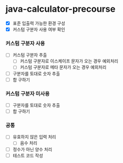 # java-calculator-precourse

- [X] 표준 입출력 가능한 환경 구성
- [X] 커스텀 구분자 사용 여부 확인

### 커스텀 구분자 사용
- [ ] 커스텀 구분자 추출
  - [ ] 커스텀 구분자로 이스케이프 문자가 오는 경우 예외처리
  - [ ] 커스텀 구분자로 메타 문자가 오는 경우 예외처리
- [ ] 구분자를 토대로 숫자 추출
- [ ] 합 구하기

### 커스텀 구분자 미사용
- [ ] 구분자를 토대로 숫자 추출
- [ ] 합 구하기

### 공통
- [ ] 유효하지 않은 입력 처리
  - [ ] 음수 처리
- [ ] 정수가 아닌 양수 처리
- [ ] 테스트 코드 작성